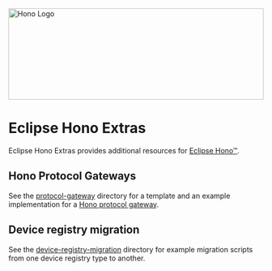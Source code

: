 <a href="https://eclipse.org/hono/">
  <img src="https://www.eclipse.org/hono/img/HONO-Logo_Bild-Wort_quer-s-310x120px.svg" alt="Hono Logo" width="100%" height="180">
</a>

# Eclipse Hono Extras

Eclipse Hono Extras provides additional resources for [Eclipse Hono&trade;](https://www.eclipse.org/hono).

## Hono Protocol Gateways

See the [protocol-gateway](protocol-gateway) directory for a template and an example implementation for a [Hono protocol gateway](https://www.eclipse.org/hono/docs/concepts/connecting-devices/#connecting-via-a-protocol-gateway).

## Device registry migration

See the [device-registry-migration](device-registry-migration) directory for example migration scripts from one device registry type to another.
